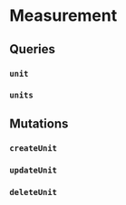 # Measurement 

## Queries 

### `unit` 

### `units` 

## Mutations 

### `createUnit` 

### `updateUnit` 

### `deleteUnit` 

